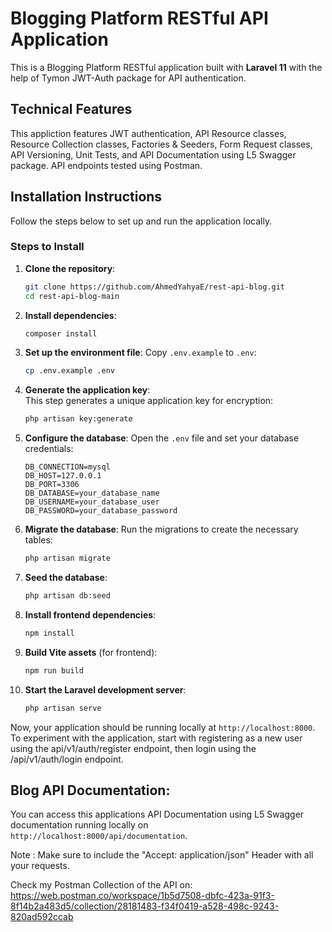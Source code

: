 # Blogging Platform RESTful API Application

This is a Blogging Platform RESTful application built with **Laravel 11** with the help of Tymon JWT-Auth package for API authentication.


## Technical Features

This appliction features JWT authentication, API Resource classes, Resource Collection classes, Factories & Seeders, Form Request classes, API Versioning, Unit Tests, and API Documentation using L5 Swagger package.
API endpoints tested using Postman.


## Installation Instructions

Follow the steps below to set up and run the application locally.


### Steps to Install

1. **Clone the repository**:
    ```bash
    git clone https://github.com/AhmedYahyaE/rest-api-blog.git
    cd rest-api-blog-main
    ```

2. **Install dependencies**:
    ```bash
    composer install
    ```

3. **Set up the environment file**:
    Copy `.env.example` to `.env`:
    ```bash
    cp .env.example .env
    ```

4. **Generate the application key**:  
    This step generates a unique application key for encryption:  
    ```bash
    php artisan key:generate
    ```

5. **Configure the database**:
    Open the `.env` file and set your database credentials:
    ```env
    DB_CONNECTION=mysql
    DB_HOST=127.0.0.1
    DB_PORT=3306
    DB_DATABASE=your_database_name
    DB_USERNAME=your_database_user
    DB_PASSWORD=your_database_password
    ```

6. **Migrate the database**:
    Run the migrations to create the necessary tables:
    ```bash
    php artisan migrate
    ```

7. **Seed the database**:
    ```bash
    php artisan db:seed
    ```

8. **Install frontend dependencies**:
    ```bash
    npm install
    ```

9. **Build Vite assets** (for frontend):
    ```bash
    npm run build
    ```

10. **Start the Laravel development server**:
    ```bash
    php artisan serve
    ```

Now, your application should be running locally at `http://localhost:8000`. To experiment with the application, start with registering as a new user using the api/v1/auth/register endpoint, then login using the /api/v1/auth/login endpoint.

## Blog API Documentation:

You can access this applications API Documentation using L5 Swagger documentation running locally on `http://localhost:8000/api/documentation`.

Note : Make sure to include the "Accept: application/json" Header with all your requests.

Check my Postman Collection of the API on: https://web.postman.co/workspace/1b5d7508-dbfc-423a-91f3-8f14b2a483d5/collection/28181483-f34f0419-a528-498c-9243-820ad592ccab
